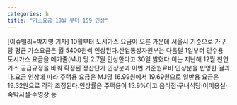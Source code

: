```yaml
---
categories: h
title: "가스요금 10월 부터 159 인상"
---
```

[이슈밸리=박지영 기자] 10월부터 도시가스 요금이 오른 가운데 서울시 기준으로 가구당 평균 가스요금은 월 5400원씩 인상된다.산업통상자원부는 다음달 1일부터 민수용 도시가스 요금을 메가줄(MJ) 당 2.7원 인상한다고 30일 밝혔다.이는 지난해 12월 천연가스 공급규정을 바꿔 확정된 정산단가 인상분과 이번 기준원료비 인상분을 반영한 결과다.요금 인상에 따라 주택용 요금은 MJ당 16.99원에서 19.69원으로 일반용 요금은 19.32원으로 각각 조정된다.인상률은 주택용이 15.9%이고 음식점·구내식당·이미용실·숙박시설·수영장 등